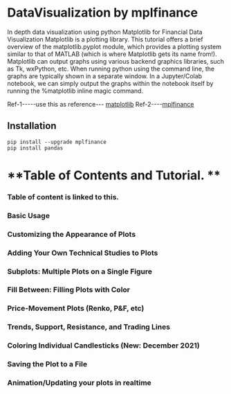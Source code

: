 # DataVisualization by mplfinance
In depth data visualization using python
Matplotlib for Financial Data Visualization
Matplotlib is a plotting library.
This tutorial offers a brief overview of the matplotlib.pyplot module, which provides a plotting system similar to that of MATLAB (which is where Matplotlib gets its name from!).
Matplotlib can output graphs using various backend graphics libraries, such as Tk, wxPython, etc. When running python using the command line, the graphs are typically shown in a separate window. In a Jupyter/Colab notebook, we can simply output the graphs within the notebook itself by running the %matplotlib inline magic command.

Ref-1-----use this as reference--- [matplotlib](https://matplotlib.org/stable/users/explain/quick_start.html)
Ref-2----[mplfinance](https://llego.dev/posts/matplotlib-financial-data-visualization/#matplotlib-architecture)

## Installation



```
pip install --upgrade mplfinance
pip install pandas
```

# **Table of Contents and Tutorial. **
### Table of content is linked to this.
### Basic Usage
### Customizing the Appearance of Plots
### Adding Your Own Technical Studies to Plots
### Subplots: Multiple Plots on a Single Figure
### Fill Between: Filling Plots with Color
### Price-Movement Plots (Renko, P&F, etc)
### Trends, Support, Resistance, and Trading Lines
### Coloring Individual Candlesticks (New: December 2021)
### Saving the Plot to a File
### Animation/Updating your plots in realtime

